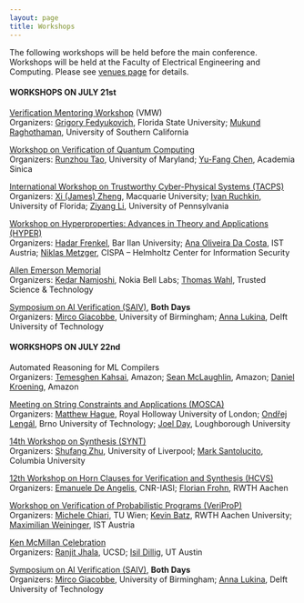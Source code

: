 ```yaml
---
layout: page
title: Workshops
---
```

The following workshops will be held before the main conference. Workshops will be held at the Faculty of Electrical Engineering and Computing. Please see [venues page](https://conferences.i-cav.org/2025/venues/) for details.

#### WORKSHOPS ON JULY 21st
[Verification Mentoring Workshop](https://conferences.i-cav.org/2025/mentoring/) (VMW) <br>
Organizers: [Grigory Fedyukovich](mailto:grigory@cs.fsu.edu), Florida State University; [Mukund Raghothaman](mailto:raghotha@usc.edu), University of Southern California <br>

[Workshop on Verification of Quantum Computing](https://verifiedqc.github.io/2025/cfp/) <br>
Organizers: [Runzhou Tao]( mailto:rztao@umd.edu), University of Maryland; [Yu-Fang Chen](mailto:yfc@iis.sinica.edu.tw), Academia Sinica <br>

[International Workshop on Trustworthy Cyber-Physical Systems (TACPS)](https://www.tacps.org/) <br>
Organizers: [Xi (James) Zheng](mailto:james.zheng@mq.edu.au), Macquarie University; [Ivan Ruchkin](mailto:iruchkin@ece.ufl.edu), University of Florida; [Ziyang Li](mailto:liby99@seas.upenn.edu), University of Pennsylvania <br>

[Workshop on Hyperproperties: Advances in Theory and Applications (HYPER)](https://hyperworkshop25.cispa.io/) <br>
Organizers: [Hadar Frenkel](mailto:hadar.frenkel@biu.ac.il), Bar Ilan University; [Ana Oliveira Da Costa](mailto:ana.costa@ist.ac.at), IST Austria; [Niklas Metzger](mailto:niklas.metzger@cispa.de), CISPA – Helmholtz Center for Information Security <br>

[Allen Emerson Memorial](https://www.ccs.neu.edu/home/wahl/EAE_Symposium/allen_emerson_symposium.html) <br>
Organizers: [Kedar Namjoshi](mailto:kedar.namjoshi@nokia-bell-labs.com), Nokia Bell Labs; [Thomas Wahl](mailto:thomas.wahl.gm@gmail.com), Trusted Science & Technology <br>

[Symposium on AI Verification (SAIV)](https://www.aiverification.org/2025/), **Both Days** <br>
Organizers: [Mirco Giacobbe](mailto:m.giacobbe@bham.ac.uk), University of Birmingham; [Anna Lukina](mailto:A.Lukina@tudelft.nl), Delft University of Technology

#### WORKSHOPS ON JULY 22nd
Automated Reasoning for ML Compilers <br>
Organizers: [Temesghen Kahsai](mailto:teme@amazon.com), Amazon; [Sean McLaughlin](mailto:seanmcl@amazon.com), Amazon; [Daniel Kroening](mailto:dkr@amazon.co.uk), Amazon <br>

[Meeting on String Constraints and Applications (MOSCA)](https://mosca2025.github.io/) <br>
Organizers: [Matthew Hague](mailto:matthew.hague@rhul.ac.uk), Royal Holloway University of London; [Ondřej Lengál](mailto:lengal@fit.vut.cz), Brno University of Technology; [Joel Day](mailto:J.Day@lboro.ac.uk), Loughborough University <br>

[14th Workshop on Synthesis (SYNT)](https://synt2025.github.io/) <br>
Organizers: [Shufang Zhu](mailto:shufang.zhu@liverpool.ac.uk), University of Liverpool; [Mark Santolucito](mailto:msantolu@barnard.edu), Columbia University <br>

[12th Workshop on Horn Clauses for Verification and Synthesis (HCVS)](https://www.sci.unich.it/hcvs25/) <br>
Organizers: [Emanuele De Angelis](mailto:emanuele.deangelis@iasi.cnr.it), CNR-IASI; [Florian Frohn](mailto:florian.frohn@informatik.rwth-aachen.de), RWTH Aachen <br>

[Workshop on Verification of Probabilistic Programs (VeriProP)](https://veriprop.github.io/2025/) <br>
Organizers: [Michele Chiari](mailto:michele.chiari@tuwien.ac.at), TU Wien; [Kevin Batz](mailto:kevin.batz@cs.rwth-aachen.de), RWTH Aachen University; [Maximilian Weininger](maximilian.weininger@ist.ac.at), IST Austria <br>

[Ken McMillan Celebration](https://kenfest25.github.io/.) <br>
Organizers: [Ranjit Jhala](mailto:rjhala@ucsd.edu), UCSD; [Isil Dillig](mailto:isil@cs.utexas.edu), UT Austin <br>

[Symposium on AI Verification (SAIV)](https://www.aiverification.org/2025/), **Both Days** <br>
Organizers: [Mirco Giacobbe](mailto:m.giacobbe@bham.ac.uk), University of Birmingham; [Anna Lukina](mailto:A.Lukina@tudelft.nl), Delft University of Technology